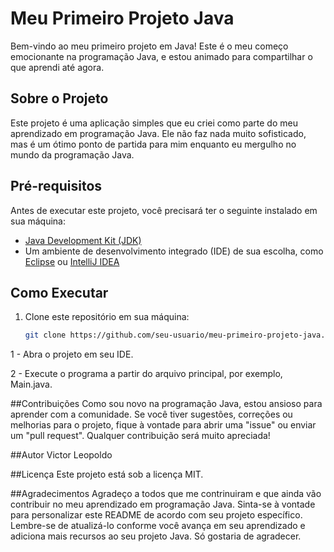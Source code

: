 # Meu Primeiro Projeto Java

Bem-vindo ao meu primeiro projeto em Java! 
Este é o meu começo emocionante na programação Java, 
e estou animado para compartilhar o que aprendi até agora.

## Sobre o Projeto

Este projeto é uma aplicação simples que eu criei como parte do meu aprendizado em programação Java. Ele não faz nada muito sofisticado, mas é um ótimo ponto de partida para mim enquanto eu mergulho no mundo da programação Java.

## Pré-requisitos

Antes de executar este projeto, você precisará ter o seguinte instalado em sua máquina:

- [Java Development Kit (JDK)](https://www.oracle.com/java/technologies/javase-downloads.html)
- Um ambiente de desenvolvimento integrado (IDE) de sua escolha, como [Eclipse](https://www.eclipse.org/) ou [IntelliJ IDEA](https://www.jetbrains.com/idea/)

## Como Executar

1. Clone este repositório em sua máquina:

   ```bash
   git clone https://github.com/seu-usuario/meu-primeiro-projeto-java.git

1 - Abra o projeto em seu IDE.

2 - Execute o programa a partir do arquivo principal, por exemplo, Main.java.

##Contribuições
Como sou novo na programação Java, estou ansioso para aprender com a comunidade. Se você tiver sugestões, correções ou melhorias para o projeto, fique à vontade para abrir uma "issue" ou enviar um "pull request". Qualquer contribuição será muito apreciada!

##Autor
Victor Leopoldo

##Licença
Este projeto está sob a licença MIT.

##Agradecimentos
Agradeço a todos que me contrinuiram e que ainda vão contribuir no meu aprendizado em programação Java.
Sinta-se à vontade para personalizar este README de acordo com seu projeto específico. Lembre-se de atualizá-lo conforme você avança em seu aprendizado e adiciona mais recursos ao seu projeto Java.
Só gostaria de agradecer.